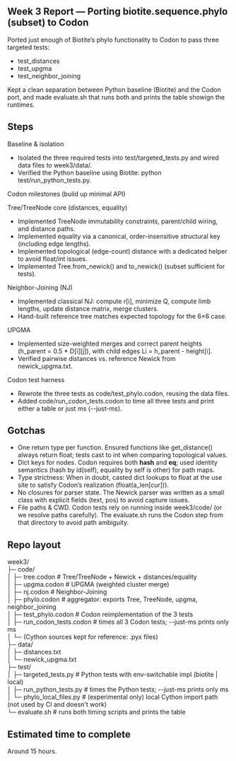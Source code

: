 Week 3 Report — Porting biotite.sequence.phylo (subset) to Codon  
----------------------------------------------------------------
Ported just enough of Biotite’s phylo functionality to Codon to pass three targeted tests:  

- test_distances  
- test_upgma  
- test_neighbor_joining  

Kept a clean separation between Python baseline (Biotite) and the Codon port, and made evaluate.sh that runs both and prints the table showign the runtimes.  
 
Steps  
-----  

Baseline & isolation  
- Isolated the three required tests into test/targeted_tests.py and wired data files to week3/data/.  
- Verified the Python baseline using Biotite: python test/run_python_tests.py.  

Codon milestones (build up minimal API)  
 
Tree/TreeNode core (distances, equality)  
- Implemented TreeNode immutability constraints, parent/child wiring, and distance paths.  
- Implemented equality via a canonical, order-insensitive structural key (including edge lengths).  
- Implemented topological (edge-count) distance with a dedicated helper to avoid float/int issues.  
- Implemented Tree.from_newick() and to_newick() (subset sufficient for tests).  

Neighbor-Joining (NJ)  
- Implemented classical NJ: compute r[i], minimize Q, compute limb lengths, update distance matrix, merge clusters.  
- Hand-built reference tree matches expected topology for the 6×6 case.  

UPGMA  
- Implemented size-weighted merges and correct parent heights (h_parent = 0.5 * D[i][j]), with child edges Li = h_parent - height[i].  
- Verified pairwise distances vs. reference Newick from newick_upgma.txt.  

Codon test harness  
- Rewrote the three tests as code/test_phylo.codon, reusing the data files.  
- Added code/run_codon_tests.codon to time all three tests and print either a table or just ms (--just-ms).  

Gotchas  
-------  

- One return type per function. Ensured functions like get_distance() always return float; tests cast to int when comparing topological values.  
- Dict keys for nodes. Codon requires both __hash__ and __eq__; used identity semantics (hash by id(self), equality by self is other) for path maps.  
- Type strictness: When in doubt, casted dict lookups to float at the use site to satisfy Codon’s realization (float(a_len[cur])).  
- No closures for parser state. The Newick parser was written as a small class with explicit fields (text, pos) to avoid capture issues.  
- File paths & CWD. Codon tests rely on running inside week3/code/ (or we resolve paths carefully). The evaluate.sh runs the Codon step from that directory to avoid path ambiguity.  

Repo layout  
-----------  

week3/  
├─ code/  
│  ├─ tree.codon          # Tree/TreeNode + Newick + distances/equality  
│  ├─ upgma.codon         # UPGMA (weighted cluster merge)  
│  ├─ nj.codon            # Neighbor-Joining  
│  ├─ phylo.codon         # aggregator: exports Tree, TreeNode, upgma, neighbor_joining  
│  ├─ test_phylo.codon    # Codon reimplementation of the 3 tests  
│  ├─ run_codon_tests.codon  # times all 3 Codon tests; --just-ms prints only ms  
│  └─ (Cython sources kept for reference: .pyx files)  
├─ data/  
│  ├─ distances.txt  
│  └─ newick_upgma.txt  
├─ test/  
│  ├─ targeted_tests.py       # Python tests with env-switchable impl (biotite | local)  
│  ├─ run_python_tests.py     # times the Python tests; --just-ms prints only ms  
│  └─ phylo_local_files.py    # (experimental only) local Cython import path (not used by CI and doesn't work)  
└─ evaluate.sh                # runs both timing scripts and prints the table  

Estimated time to complete  
--------------------------  
Around 15 hours.  
